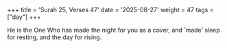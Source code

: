 +++
title = 'Surah 25, Verses 47'
date = '2025-08-27'
weight = 47
tags = ["day"]
+++

He is the One Who has made the night for you as a cover, and ˹made˺ sleep for resting, and the day for rising.